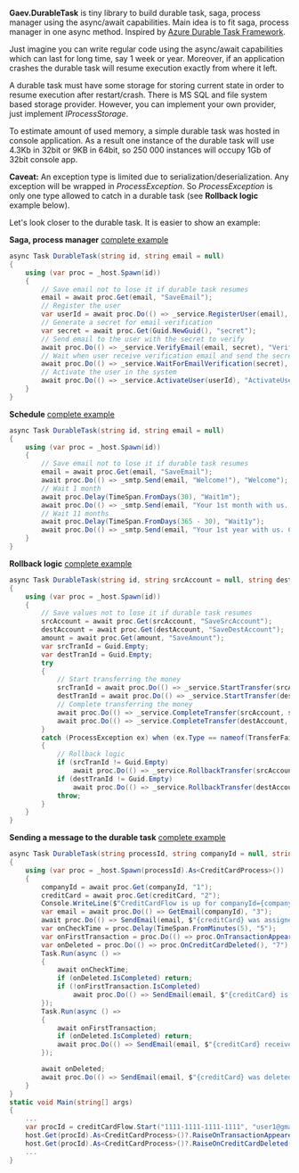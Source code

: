 **Gaev.DurableTask** is tiny library to build durable task, saga, process manager using the async/await capabilities. Main idea is to fit saga, process manager in one async method. Inspired by [Azure Durable Task Framework](https://github.com/Azure/durabletask). 

Just imagine you can write regular code using the async/await capabilities which can last for long time, say 1 week or year. Moreover, if an application crashes the durable task will resume execution exactly from where it left. 

A durable task must have some storage for storing current state in order to resume execution after restart/crash. There is MS SQL and file system based storage provider. However, you can implement your own provider, just implement *IProcessStorage*.

To estimate amount of used memory, a simple durable task was hosted in console application. As a result one instance of the durable task will use 4.3Kb in 32bit or 9KB in 64bit, so 250 000 instances will occupy 1Gb of 32bit console app.

**Caveat:** An exception type is limited due to serialization/deserialization. Any exception will be wrapped in *ProcessException*. So *ProcessException* is only one type allowed to catch in a durable task (see **Rollback logic** example below).

Let's look closer to the durable task. It is easier to show an example:

**Saga, process manager** [complete example](https://github.com/gaevoy/Gaev.DurableTask/blob/master/Gaev.DurableTask.Tests/Examples/UserRegistrationSaga.cs)
```csharp
async Task DurableTask(string id, string email = null)
{
	using (var proc = _host.Spawn(id))
	{
		// Save email not to lose it if durable task resumes
		email = await proc.Get(email, "SaveEmail");
		// Register the user
		var userId = await proc.Do(() => _service.RegisterUser(email), "RegisterUser");
		// Generate a secret for email verification
		var secret = await proc.Get(Guid.NewGuid(), "secret");
		// Send email to the user with the secret to verify
		await proc.Do(() => _service.VerifyEmail(email, secret), "VerifyEmail");
		// Wait when user receive verification email and send the secret here, it can take couple of days
		await proc.Do(() => _service.WaitForEmailVerification(secret), "WaitForEmailVerification");
		// Activate the user in the system
		await proc.Do(() => _service.ActivateUser(userId), "ActivateUser");
	}
}
```

**Schedule** [complete example](https://github.com/gaevoy/Gaev.DurableTask/blob/master/Gaev.DurableTask.Tests/Examples/Schedule.cs)
```csharp
async Task DurableTask(string id, string email = null)
{
	using (var proc = _host.Spawn(id))
	{
		// Save email not to lose it if durable task resumes
		email = await proc.Get(email, "SaveEmail");
		await proc.Do(() => _smtp.Send(email, "Welcome!"), "Welcome");
		// Wait 1 month
		await proc.Delay(TimeSpan.FromDays(30), "Wait1m");
		await proc.Do(() => _smtp.Send(email, "Your 1st month with us. Congrats!"), "CongratsMonth");
		// Wait 11 months
		await proc.Delay(TimeSpan.FromDays(365 - 30), "Wait1y");
		await proc.Do(() => _smtp.Send(email, "Your 1st year with us. Congrats!"), "CongratsYear");
	}
}
```
**Rollback logic** [complete example](https://github.com/gaevoy/Gaev.DurableTask/blob/master/Gaev.DurableTask.Tests/Examples/MoneyTransferSaga.cs)
```csharp
async Task DurableTask(string id, string srcAccount = null, string destAccount = null, decimal amount = 0)
{
	using (var proc = _host.Spawn(id))
	{
		// Save values not to lose it if durable task resumes
		srcAccount = await proc.Get(srcAccount, "SaveSrcAccount");
		destAccount = await proc.Get(destAccount, "SaveDestAccount");
		amount = await proc.Get(amount, "SaveAmount");
		var srcTranId = Guid.Empty;
		var destTranId = Guid.Empty;
		try
		{
			// Start transferring the money
			srcTranId = await proc.Do(() => _service.StartTransfer(srcAccount, -amount), "StartTransfer1");
			destTranId = await proc.Do(() => _service.StartTransfer(destAccount, +amount), "StartTransfer2");
			// Complete transferring the money
			await proc.Do(() => _service.CompleteTransfer(srcAccount, srcTranId), "CompleteTransfer1");
			await proc.Do(() => _service.CompleteTransfer(destAccount, destTranId), "CompleteTransfer2");
		}
		catch (ProcessException ex) when (ex.Type == nameof(TransferFailedException))
		{
			// Rollback logic
			if (srcTranId != Guid.Empty)
				await proc.Do(() => _service.RollbackTransfer(srcAccount, srcTranId), "RollbackTransfer1");
			if (destTranId != Guid.Empty)
				await proc.Do(() => _service.RollbackTransfer(destAccount, destTranId), "RollbackTransfer2");
			throw;
		}
	}
}
```
**Sending a message to the durable task** [complete example](https://github.com/gaevoy/Gaev.DurableTask/tree/master/Gaev.DurableTask.ConsolePlayground)
```csharp
async Task DurableTask(string processId, string companyId = null, string creditCard = null)
{
	using (var proc = _host.Spawn(processId).As<CreditCardProcess>())
	{
		companyId = await proc.Get(companyId, "1");
		creditCard = await proc.Get(creditCard, "2");
		Console.WriteLine($"CreditCardFlow is up for companyId={companyId} creditCard={creditCard}");
		var email = await proc.Do(() => GetEmail(companyId), "3");
		await proc.Do(() => SendEmail(email, $"{creditCard} was assigned to you"), "4");
		var onCheckTime = proc.Delay(TimeSpan.FromMinutes(5), "5");
		var onFirstTransaction = proc.Do(() => proc.OnTransactionAppeared(), "6");
		var onDeleted = proc.Do(() => proc.OnCreditCardDeleted(), "7");
		Task.Run(async () =>
		{
			await onCheckTime;
			if (onDeleted.IsCompleted) return;
			if (!onFirstTransaction.IsCompleted)
				await proc.Do(() => SendEmail(email, $"{creditCard} is inactive long time"), "8");
		});
		Task.Run(async () =>
		{
			await onFirstTransaction;
			if (onDeleted.IsCompleted) return;
			await proc.Do(() => SendEmail(email, $"{creditCard} received 1st transaction"), "9");
		});

		await onDeleted;
		await proc.Do(() => SendEmail(email, $"{creditCard} was deleted"), "10");
	}
}
static void Main(string[] args)
{
	...
	var procId = creditCardFlow.Start("1111-1111-1111-1111", "user1@gmail.com");
	host.Get(procId).As<CreditCardProcess>()?.RaiseOnTransactionAppeared();
	host.Get(procId).As<CreditCardProcess>()?.RaiseOnCreditCardDeleted();
	...
}
```
